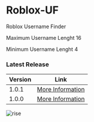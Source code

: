 # Roblox-UF
Roblox Username Finder 

Maximum Username Lenght 16

Minimum Username Lenght 4

### Latest Release

Version | Link
------------ | -------------
1.0.1 | [More Information](https://github.com/HellFire0x/Roblox-UF/releases/tag/1.0.1 "1.0.1")
1.0.0 | [More Information](https://github.com/HellFire0x/Roblox-UF/releases/tag/1.0.0 "1.0.0")

![rise](https://user-images.githubusercontent.com/70346064/97929353-93865200-1d43-11eb-8317-afd9b88cea49.png)

